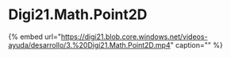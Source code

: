 # Digi21.Math.Point2D

{% embed url="https://digi21.blob.core.windows.net/videos-ayuda/desarrollo/3.%20Digi21.Math.Point2D.mp4" caption="" %}

